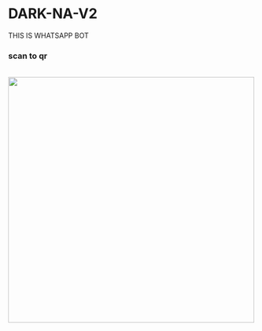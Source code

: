 # DARK-NA-V2
THIS IS WHATSAPP BOT

<h3> scan to qr </h3><br>
<img src ="https://tse2.mm.bing.net/th?id=OIP.s28YVcDqC-PkpKoqKrLjUAAAAA&pid=Api&P=0" width="500" >
